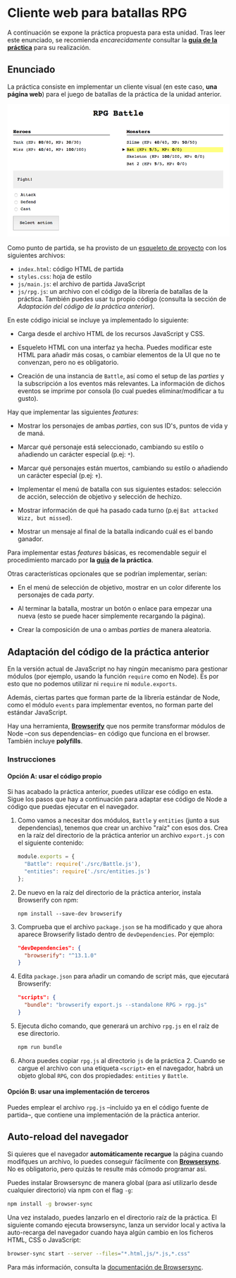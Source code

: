 # Cliente web para batallas RPG

A continuación se expone la práctica propuesta para esta unidad. Tras leer este enunciado, se recomienda _encarecidamente_ consultar la **[guía de la práctica](guia.md)** para su realización.

## Enunciado

La práctica consiste en implementar un cliente visual (en este caso, **una página web**) para el juego de batallas de la práctica de la unidad anterior.

![Captura de pantalla del cliente](images/screenshot.png)


Como punto de partida, se ha provisto de un [esqueleto de proyecto](https://github.com/mozdevs/js-for-gamedev/tree/master/es/03-javascript-en-el-navegador/03-practica/start-here) con los siguientes archivos:

- `index.html`: código HTML de partida
- `styles.css`: hoja de estilo
- `js/main.js`: el archivo de partida JavaScript
- `js/rpg.js`: un archivo con el código de la librería de batallas de la práctica. También puedes usar tu propio código (consulta la sección de _Adaptación del código de la práctica anterior_).

En este código inicial se incluye ya implementado lo siguiente:

- Carga desde el archivo HTML de los recursos JavaScript y CSS.

- Esqueleto HTML con una interfaz ya hecha. Puedes modificar este HTML para añadir más cosas, o cambiar elementos de la UI que no te convenzan, pero no es obligatorio.

- Creación de una instancia de `Battle`, así como el setup de las _parties_ y la subscripción a los eventos más relevantes. La información de dichos eventos se imprime por consola (lo cual puedes eliminar/modificar a tu gusto).

Hay que implementar las siguientes _features_:

- Mostrar los personajes de ambas _parties_, con sus ID's, puntos de vida y de maná.

- Marcar qué personaje está seleccionado, cambiando su estilo o añadiendo un carácter especial (p.ej: `*`).

- Marcar qué personajes están muertos, cambiando su estilo o añadiendo un carácter especial (p.ej: `✝`).

- Implementar el menú de batalla con sus siguientes estados: selección de acción, selección de objetivo y selección de hechizo.

- Mostrar información de qué ha pasado cada turno (p.ej `Bat attacked Wizz, but missed`).

- Mostrar un mensaje al final de la batalla indicando cuál es el bando ganador.

Para implementar estas _features_ básicas, es recomendable seguir el procedimiento marcado por **la [guía](GUIDE.md) de la práctica**.

Otras características opcionales que se podrían implementar, serían:

- En el menú de selección de objetivo, mostrar en un color diferente los personajes de cada _party_.

- Al terminar la batalla, mostrar un botón o enlace para empezar una nueva (esto se puede hacer simplemente recargando la página).

- Crear la composición de una o ambas _parties_ de manera aleatoria.

## Adaptación del código de la práctica anterior

En la versión actual de JavaScript no hay ningún mecanismo para gestionar módulos (por ejemplo, usando la función `require` como en Node). Es por esto que no podemos utilizar ni `require` ni `module.exports`.

Además, ciertas partes que forman parte de la librería estándar de Node, como el módulo `events` para implementar eventos, no forman parte del estándar JavaScript.

Hay una herramienta, [**Browserify**](http://browserify.org/) que nos permite transformar módulos de Node –con sus dependencias– en código que funciona en el browser. También incluye **polyfills**.

### Instrucciones

#### Opción A: usar el código propio

Si has acabado la práctica anterior, puedes utilizar ese código en esta. Sigue los pasos que hay a continuación para adaptar ese código de Node a código que puedas ejecutar en el navegador.

1. Como vamos a necesitar dos módulos, `Battle` y `entities` (junto a sus dependencias), tenemos que crear un archivo "raíz" con esos dos. Crea en la raíz del directorio de la práctica anterior un archivo `export.js` con el siguiente contenido:

    ```javascript
    module.exports = {
      "Battle": require('./src/Battle.js'),
      "entities": require('./src/entities.js')
    };
    ```

2. De nuevo en la raíz del directorio de la práctica anterior, instala Browserify con npm:

    ```
    npm install --save-dev browserify
    ```

3. Comprueba que el archivo `package.json` se ha modificado y que ahora aparece Browserify listado dentro de `devDependencies`. Por ejemplo:

    ```json
    "devDependencies": {
      "browserify": "^13.1.0"
    }
    ```

4. Edita `package.json` para añadir un comando de script más, que ejecutará Browserify:

    ```json
    "scripts": {
      "bundle": "browserify export.js --standalone RPG > rpg.js"
    }
    ```

5. Ejecuta dicho comando, que generará un archivo `rpg.js` en el raíz de ese directorio.

    ```bash
    npm run bundle
    ```

6. Ahora puedes copiar `rpg.js` al directorio `js` de la práctica 2. Cuando se cargue el archivo con una etiqueta `<script>` en el navegador, habrá un objeto global `RPG`, con dos propiedades: `entities` y `Battle`.


#### Opción B: usar una implementación de terceros

Puedes emplear el archivo `rpg.js` –incluido ya en el código fuente de partida–, que contiene una implementación de la práctica anterior.

## Auto-reload del navegador

Si quieres que el navegador **automáticamente recargue** la página cuando modifques un archivo, lo puedes conseguir fácilmente con [**Browsersync**](https://www.browsersync.io/). No es obligatorio, pero quizás te resulte más cómodo programar así.

Puedes instalar Browsersync de manera global (para así utilizarlo desde cualquier directorio) vía npm con el flag `-g`:

```bash
npm install -g browser-sync
```

Una vez instalado, puedes lanzarlo en el directorio raíz de la práctica. El siguiente comando ejecuta browsersync, lanza un servidor local y activa la auto-recarga del navegador cuando haya algún cambio en los ficheros HTML, CSS o JavaScript:

```bash
browser-sync start --server --files="*.html,js/*.js,*.css"
```

Para más información, consulta la [documentación de Browsersync](https://www.browsersync.io/docs/command-line).
